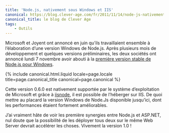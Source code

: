 ```yaml
---
title: 'Node.js, nativement sous Windows et IIS'
canonical: https://blog.clever-age.com/fr/2011/11/14/node-js-nativement-sous-windows-et-iis/
canonical_title: le blog de Clever Age
tags:
    - Outils
---
```


Microsoft et Joyent ont annoncé en juin qu’ils travaillaient ensemble à
l’élaboration d’une version Windows de Node.js. Après plusieurs mois de
développement et quelques versions préliminaires, les deux sociétés ont annoncé
lundi 7 novembre avoir abouti à la
[première version stable de Node.js pour Windows](http://blogs.msdn.com/b/interoperability/archive/2011/11/07/first-stable-build-of-nodejs-on-windows-released.aspx).

<!-- more -->

{% include canonical.html.liquid
    locale=page.locale
    title=page.canonical_title
    canonical=page.canonical
%}

Cette version 0.6.0 est nativement supportée par le système d’exploitation de
Microsoft et grâce à
[iisnode](http://tomasz.janczuk.org/2011/08/hosting-nodejs-applications-in-iis-on.html),
il est possible de l’héberger sur IIS. De quoi mettre au placard la version
Windows de Node.Js disponible jusqu’ici, dont les performances étaient fortement
améliorables.

J’ai vraiment hâte de voir les première synergies entre Node.js et ASP.NET, nul
doute que la possibilité de les déployer tous deux sur le même Web Server
devrait accélérer les choses. Vivement la version 1.0 !
